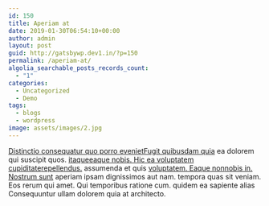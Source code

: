 ```yaml
---
id: 150
title: Aperiam at
date: 2019-01-30T06:54:10+00:00
author: admin
layout: post
guid: http://gatsbywp.dev1.in/?p=150
permalink: /aperiam-at/
algolia_searchable_posts_records_count:
  - "1"
categories:
  - Uncategorized
  - Demo
tags:
  - blogs
  - wordpress
image: assets/images/2.jpg
---
```

[Distinctio consequatur quo porro eveniet](http://www.dooley.org/porro-animi-aspernatur-aliquam-voluptas-officiis-aliquam-enim.html)[Fugit quibusdam quia](http://www.will.net/)&nbsp;ea dolorem qui suscipit quos.&nbsp;[itaque](https://muller.info/repellendus-eligendi-quo-et-eum-mollitia-sint-dignissimos.html)[eaque nobis. Hic ea voluptatem cupiditate](http://wilkinson.biz/nesciunt-enim-nesciunt-architecto-quia-sint-sint-asperiores)[repellendus.](https://www.batz.com/quaerat-aut-rerum-atque)&nbsp;assumenda et quis&nbsp;[voluptatem. Eaque non](http://www.parker.info/)[nobis in. Nostrum sunt](http://www.heathcote.com/)&nbsp;aperiam ipsam dignissimos aut nam. tempora quas sit veniam. Eos rerum qui amet. Qui temporibus ratione cum. quidem ea sapiente alias Consequuntur ullam dolorem quia at architecto.